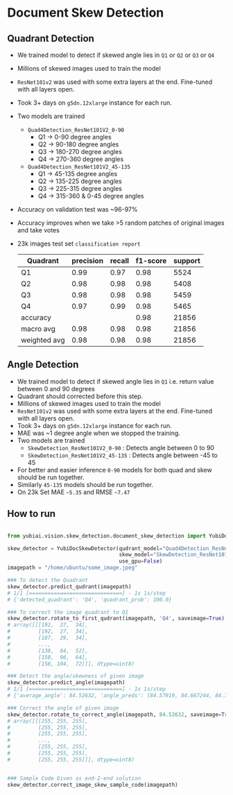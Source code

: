 # Document Skew Detection

## Quadrant Detection
* We trained model to detect if skewed angle lies in `Q1` or `Q2` or `Q3` or `Q4`
* Millions of skewed images used to train the model
* `ResNet101v2` was used with some extra layers at the end. Fine-tuned with all layers open.
* Took 3+ days on `g5dn.12xlarge` instance for each run.
* Two models are trained
    * `Quad4Detection_ResNet101V2_0-90`
        * Q1 -> 0-90 degree angles
        * Q2 -> 90-180 degree angles
        * Q3 -> 180-270 degree angles
        * Q4 -> 270-360 degree angles
    * `Quad4Detection_ResNet101V2_45-135`
        * Q1 -> 45-135 degree angles
        * Q2 -> 135-225 degree angles
        * Q3 -> 225-315 degree angles
        * Q4 -> 315-360 & 0-45 degree angles
* Accuracy on validation test was ~96-97% 
* Accuracy improves when we take >5 random patches of original images and take votes
* 23k images test set `classification report`

    | Quadrant | precision | recall | f1-score | support |
    | -------- | --------- | ------ | -------- | ------- |
    | Q1 | 0.99 | 0.97 | 0.98 | 5524 | 
    | Q2  | 0.98 | 0.98 | 0.98 | 5408 | 
    | Q3  | 0.98 | 0.98 | 0.98 | 5459 | 
    | Q4  | 0.97 | 0.99 | 0.98 | 5465 |
    | accuracy | | | 0.98 | 21856 |
    | macro avg | 0.98 | 0.98 | 0.98 | 21856 | 
    | weighted avg | 0.98 | 0.98 | 0.98 | 21856 | 

## Angle Detection
* We trained model to detect if skewed angle lies in `Q1` i.e. return value between 0 and 90 degrees
* Quadrant should corrected before this step.
* Millions of skewed images used to train the model
* `ResNet101v2` was used with some extra layers at the end. Fine-tuned with all layers open.
* Took 3+ days on `g5dn.12xlarge` instance for each run.
* MAE was ~1 degree angle when we stopped the training.
* Two models are trained
    * `SkewDetection_ResNet101V2_0-90` : Detects angle between 0 to 90 
    * `SkewDetection_ResNet101V2_45-135` : Detects angle between -45 to 45
* For better and easier inference `0-90` models for both quad and skew should be run together. 
* Similarly `45-135` models should be run together.
* On 23k Set MAE `~5.35` and RMSE `~7.47`

## How to run

```python

from yubiai.vision.skew_detection.document_skew_detection import YubiDocSkewDetector

skew_detector = YubiDocSkewDetector(qudrant_model="Quad4Detection_ResNet101V2_0-90", 
                                    skew_model="SkewDetection_ResNet101V2_0-90", 
                                    use_gpu=False)
imagepath = "/home/ubuntu/some_image.jpeg"

### To detect the Quadrant
skew_detector.predict_qudrant(imagepath)
# 1/1 [==============================] - 1s 1s/step
# {'detected_quadrant': 'Q4', 'quadrant_prob': 100.0}

### To correct the image quadrant to Q1
skew_detector.rotate_to_first_qudrant(imagepath, 'Q4', saveimage=True)
# array([[[192,  27,  34],
#         [192,  27,  34],
#         [187,  29,  34],
#         ...,
#         [138,  84,  52],
#         [150,  96,  64],
#         [158, 104,  72]]], dtype=uint8)

### Detect the angle/skewness of given image
skew_detector.predict_angle(imagepath)
# 1/1 [==============================] - 1s 1s/step
# {'average_angle': 84.52632, 'angle_preds': [84.57919, 84.667244, 84.79881, 84.62079, 84.37254, 84.31932, 84.61099, 83.88075, 84.6366, 84.77704]}

### Correct the angle of given image
skew_detector.rotate_to_correct_angle(imagepath, 84.52632, saveimage=True)
# array([[[255, 255, 255],
#         [255, 255, 255],
#         [255, 255, 255],
#         ...,
#         [255, 255, 255],
#         [255, 255, 255],
#         [255, 255, 255]]], dtype=uint8)


### Sample Code Given as end-2-end solution
skew_detector.correct_image_skew_sample_code(imagepath)

```